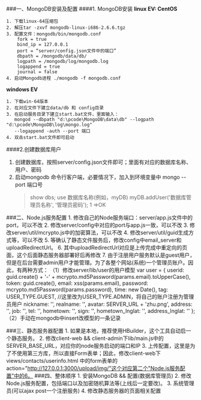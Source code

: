 ###一、MongoDB安装及配置
####1. MongoDB安装
**linux EV: CentOS**

	1. 下载linux-64压缩包
	2. 解压tar -zxvf mongodb-linux-i686-2.6.6.tgz
	3. 配置文件：mongodb/bin/mongodb.conf
		fork = true 
		bind_ip = 127.0.0.1
		port = “server/config.json文件中的端口”
		dbpath = /mongodb/data/db/ 
		logpath = /mongodb/log/mongodb.log
		logappend = true
		journal = false 
	4. 启动Mongodb进程 ./mongodb -f mongodb.conf


**windows EV**
	
	1. 下载win-64版本
	2. 在对应文件下建立data/db 和 config目录
	3. 在启动服务目录下建立start.bat文件，里面输入：
	   mongod --dbpath "d:\pcode\MongoDB\data\db" --logpath "d:\pcode\MongoDB\log\mongo.log" 
	   --logappend -auth --port 端口
    4. 双击start.bat文件即可启动

####2.创建数据库用户
1. 创建数据库，按照server/config.json文件即可；里面有对应的数据库名称、用户、密码
2. 启动mongodb 命令行客户端，必要情况下，加入到环境变量中
   mongo --port 端口号
   > show dbs;
   > use 数据库名称(例如，myDB)
   > myDB.addUser('数据库管理员名称', '管理员密码');
   > 1 =>OK	
     
###二、Node.js服务配置
	1. 修改自己的Node服务端口：server/app.js文件中的port，可以不改
	2. 修改server/config中对应的port与app.js一致，可以不改
	3. 修改server/util/mcrypto.js中的加密算法，可以不改
	4. 修改server/util/guid生成方式等，可以不改
	5. 等确认了静态文件服务后，修改config中email_server和uploadRedirectUrl。
	6. 其中uploadRedirectUrl对应是上传完成中重定向的页面，这个后面静态服务器部署好后再修改
	7. 由于注册用户服务默认是guest用户，但是在后台需要admin用户才能管理。为了各整个网站(系统)一个管理员账户。因此，有两种方式：
	（1）修改server/lib/user的用户模型
	var user = {
            userid: guid.create() + '-' + mcrypto.md5Password(params.email).toUpperCase(),
            token: guid.create(),
            email: xss(params.email),
            password: mcrypto.md5Password(params.password),
            time: new Date(),
            tag: USER_TYPE.GUEST, //这里改为USER_TYPE.ADMIN，将自己的账户注册为管理员用户
            nickname: '',
            realname: '',
            avatar: SERVER_URL + 'zhu.png',
            address: '',
            job: '',
            tel: '',
            hometown: '',
            sign: '',
            hometown_lnglat: '',
            address_lnglat: ''
        };
     （2）手动在mongodb中insert改模型的一条记录


###三、静态服务器配置
	1. 如果是本地，推荐使用HBuilder，这个工具自动启一个静态服务。
	2. 修改client-web && client-admin下lib/main.js中的SERVER_BASE_URL，对应你的node服务启动的端口和IP
	3. 上传配置，这里是为了不使用第三方库，所以直接Form表单；因此，修改client-web下views/contacts/userinfo.html
	  中的form表单的action="http://127.0.0.1:3000/upload/img/"这个对应第二个"Node.js服务配置"中的6。
###四、整体顺序
	1. 安装MongoDB && 配置(数据库管理员) 
	2. 修改Node.js服务配置，包括端口以及加密随机算法等(上线后一定要改)。
	3. 系统管理员(可以ajax post一个注册服务) 
	4. 修改静态服务器的页面相关配置





